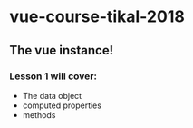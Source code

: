 # vue-course-tikal-2018

## The vue instance!
### Lesson 1 will cover:
- The data object
- computed properties
- methods
